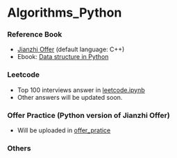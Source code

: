 # Algorithms_Python

### Reference Book
+ [Jianzhi Offer](剑指offer_第二版.pdf) (default language: C++)
+ Ebook: [Data structure in Python](https://python-data-structures-and-algorithms.readthedocs.io/zh/latest/)

### Leetcode
+ Top 100 interviews answer in [leetcode.ipynb](./leetcode/leetcode.ipynb)
+ Other answers will be updated soon.

### Offer Practice (Python version of Jianzhi Offer)
+ Will be uploaded in [offer_pratice](./offer_pratice) 

### Others
